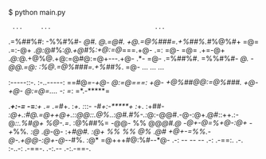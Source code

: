 $ python main.py






     ...     ...                             ...
  .=%##%#: -%%#%#- *@#. *@.=@#. +@.=@%###=.+%##%*.*#%@%#+
  =@=  .=:-@+  .*@:*@#%:*@.+@#%:+@:=@*===.+@-  .=:  =@-
  =@=  .+=-@+  .*@:*@.+@%@.+@:=@#@:=@+---.+@-  .*-  =@-
  .=%##%#. =%%#%#- *@. -@@.=@: :%@.=@%###=.+%##%*.  =@-
     ...     ...                             ...

  :-----::-.  :-..-----:
  ==#@*=-+@-  *@:=@*===:
    +@-  +@%##@@:=@%###.
    +@-  +@-  *@:=@=....
    -*:  =*:  =*.-*****=


  .****+:-*=  -*=******:*+  .*= .=*#*+. :*+. :*::*- -*#*+:-*****+ :*+.  :+##*-
  :@+.:#@.=@++@+.::@@::.@%..:@#.#%-.:*@:-@@#.-@-:@+.@#::++.:-@*::.%#@+  %@-.=*.
  :@%##%=  -@@-    %%   @@***@#.@*   -@+-@=*%+@-:@+ -+*%%*. :@* .*@-*@- :+*#@#.
  :@+       %%     %%   @%  .@# +@+-=%%.-@-.+@@-:@+-@*--#%. :@* =@+++#@:%#--*@-
  .-:       --     --   --  .-:  .-==:. .-.  :-..-: .-==-.  .-:.--   .-:.-==-.





